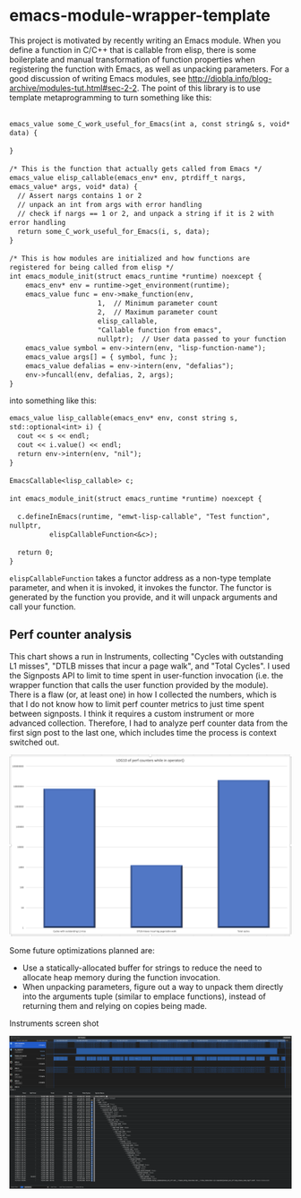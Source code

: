 # emacs-module-wrapper-template
This project is motivated by recently writing an Emacs module.  When you define a function in C/C++ that is callable from elisp, there is some boilerplate and manual transformation of function properties when registering the function with Emacs, as well as unpacking parameters.  For a good discussion of writing Emacs modules, see http://diobla.info/blog-archive/modules-tut.html#sec-2-2.  The point of this library is to use template metaprogramming to turn something like this:

```

emacs_value some_C_work_useful_for_Emacs(int a, const string& s, void* data) {

}

/* This is the function that actually gets called from Emacs */
emacs_value elisp_callable(emacs_env* env, ptrdiff_t nargs, emacs_value* args, void* data) {
  // Assert nargs contains 1 or 2
  // unpack an int from args with error handling
  // check if nargs == 1 or 2, and unpack a string if it is 2 with error handling
  return some_C_work_useful_for_Emacs(i, s, data);
}

/* This is how modules are initialized and how functions are registered for being called from elisp */
int emacs_module_init(struct emacs_runtime *runtime) noexcept {
    emacs_env* env = runtime->get_environment(runtime);
    emacs_value func = env->make_function(env,
  					  1,  // Minimum parameter count
  					  2,  // Maximum parameter count
  					  elisp_callable,
  					  "Callable function from emacs",
  					  nullptr);  // User data passed to your function
    emacs_value symbol = env->intern(env, "lisp-function-name");
    emacs_value args[] = { symbol, func };
    emacs_value defalias = env->intern(env, "defalias");
    env->funcall(env, defalias, 2, args);
}
```

into something like this:

```
emacs_value lisp_callable(emacs_env* env, const string s, std::optional<int> i) {
  cout << s << endl;
  cout << i.value() << endl;
  return env->intern(env, "nil");
}

EmacsCallable<lisp_callable> c;

int emacs_module_init(struct emacs_runtime *runtime) noexcept {

  c.defineInEmacs(runtime, "emwt-lisp-callable", "Test function", nullptr,
  		  elispCallableFunction<&c>);

  return 0;
}
```

`elispCallableFunction` takes a functor address as a non-type template parameter, and when it is invoked, it invokes the functor.  The functor is generated by the function you provide, and it will unpack arguments and call your function.

## Perf counter analysis

This chart shows a run in Instruments, collecting "Cycles with outstanding L1 misses", "DTLB misses that incur a page walk", and "Total Cycles".  I used the Signposts API to limit to time spent in user-function invocation (i.e. the wrapper function that calls the user function provided by the module).  There is a flaw (or, at least one) in how I collected the numbers, which is that I do not know how to limit perf counter metrics to just time spent between signposts.  I think it requires a custom instrument or more advanced collection.  Therefore, I had to analyze perf counter data from the first sign post to the last one, which includes time the process is context switched out.

![PerfCounters](PerfCounterChart.png)

Some future optimizations planned are:

* Use a statically-allocated buffer for strings to reduce the need to allocate heap memory during the function invocation.
* When unpacking parameters, figure out a way to unpack them directly into the arguments tuple (similar to emplace functions), instead of returning them and relying on copies being made.

Instruments screen shot

![InstrumentsScreenshot](InstrumentsScreenShot.png)
